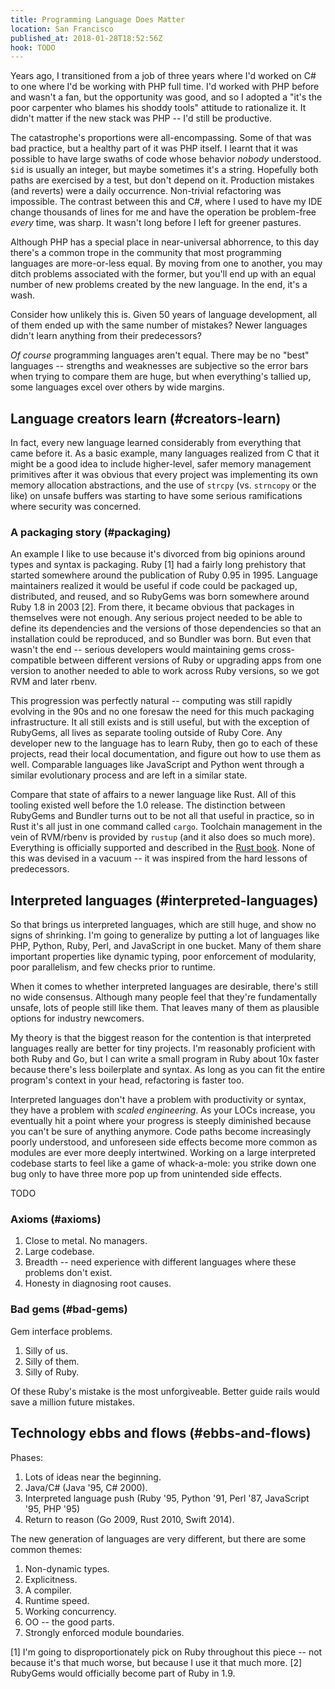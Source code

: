 ```yaml
---
title: Programming Language Does Matter
location: San Francisco
published_at: 2018-01-28T18:52:56Z
hook: TODO
---
```


Years ago, I transitioned from a job of three years where
I'd worked on C# to one where I'd be working with PHP full
time. I'd worked with PHP before and wasn't a fan, but the
opportunity was good, and so I adopted a "it's the poor
carpenter who blames his shoddy tools" attitude to
rationalize it. It didn't matter if the new stack was PHP
-- I'd still be productive.

The catastrophe's proportions were all-encompassing. Some
of that was bad practice, but a healthy part of it was PHP
itself. I learnt that it was possible to have large swaths
of code whose behavior _nobody_ understood. `$id` is
usually an integer, but maybe sometimes it's a string.
Hopefully both paths are exercised by a test, but don't
depend on it. Production mistakes (and reverts) were a
daily occurrence. Non-trivial refactoring was impossible.
The contrast between this and C#, where I used to have my
IDE change thousands of lines for me and have the operation
be problem-free _every_ time, was sharp. It wasn't long
before I left for greener pastures.

Although PHP has a special place in near-universal
abhorrence, to this day there's a common trope in the
community that most programming languages are more-or-less
equal. By moving from one to another, you may ditch
problems associated with the former, but you'll end up with
an equal number of new problems created by the new
language. In the end, it's a wash.

Consider how unlikely this is. Given 50 years of language
development, all of them ended up with the same number of
mistakes? Newer languages didn't learn anything from their
predecessors?

_Of course_ programming languages aren't equal. There may
be no "best" languages -- strengths and weaknesses are
subjective so the error bars when trying to compare them
are huge, but when everything's tallied up, some languages
excel over others by wide margins.

## Language creators learn (#creators-learn)

In fact, every new language learned considerably from
everything that came before it. As a basic example, many
languages realized from C that it might be a good idea to
include higher-level, safer memory management primitives
after it was obvious that every project was implementing
its own memory allocation abstractions, and the use of
`strcpy` (vs. `strncopy` or the like) on unsafe buffers was
starting to have some serious ramifications where security
was concerned.

### A packaging story (#packaging)

An example I like to use because it's divorced from big
opinions around types and syntax is packaging. Ruby [1] had
a fairly long prehistory that started somewhere around the
publication of Ruby 0.95 in 1995. Language maintainers
realized it would be useful if code could be packaged up,
distributed, and reused, and so RubyGems was born somewhere
around Ruby 1.8 in 2003 [2]. From there, it became obvious
that packages in themselves were not enough. Any serious
project needed to be able to define its dependencies and
the versions of those dependencies so that an installation
could be reproduced, and so Bundler was born. But even that
wasn't the end -- serious developers would maintaining gems
cross-compatible between different versions of Ruby or
upgrading apps from one version to another needed to able
to work across Ruby versions, so we got RVM and later
rbenv.

This progression was perfectly natural -- computing was
still rapidly evolving in the 90s and no one foresaw the
need for this much packaging infrastructure. It all still
exists and is still useful, but with the exception of
RubyGems, all lives as separate tooling outside of Ruby
Core. Any developer new to the language has to learn Ruby,
then go to each of these projects, read their local
documentation, and figure out how to use them as well.
Comparable languages like JavaScript and Python went
through a similar evolutionary process and are left in a
similar state.

Compare that state of affairs to a newer language like
Rust. All of this tooling existed well before the 1.0
release. The distinction between RubyGems and Bundler turns
out to be not all that useful in practice, so in Rust it's
all just in one command called `cargo`. Toolchain
management in the vein of RVM/rbenv is provided by `rustup`
(and it also does so much more). Everything is officially
supported and described in the [Rust book][rustbook]. None
of this was devised in a vacuum -- it was inspired from the
hard lessons of predecessors.

## Interpreted languages (#interpreted-languages)

So that brings us interpreted languages, which are still
huge, and show no signs of shrinking. I'm going to
generalize by putting a lot of languages like PHP, Python,
Ruby, Perl, and JavaScript in one bucket. Many of them
share important properties like dynamic typing, poor
enforcement of modularity, poor parallelism, and few checks
prior to runtime.

When it comes to whether interpreted languages are
desirable, there's still no wide consensus. Although many
people feel that they're fundamentally unsafe, lots of
people still like them. That leaves many of them as
plausible options for industry newcomers.

My theory is that the biggest reason for the contention is
that interpreted languages really are better for tiny
projects. I'm reasonably proficient with both Ruby and Go,
but I can write a small program in Ruby about 10x faster
because there's less boilerplate and syntax. As long as you
can fit the entire program's context in your head,
refactoring is faster too.

Interpreted languages don't have a problem with
productivity or syntax, they have a problem with *scaled
engineering*. As your LOCs increase, you eventually hit a
point where your progress is steeply diminished because you
can't be sure of anything anymore. Code paths become
increasingly poorly understood, and unforeseen side effects
become more common as modules are ever more deeply
intertwined. Working on a large interpreted codebase starts
to feel like a game of whack-a-mole: you strike down one
bug only to have three more pop up from unintended side
effects.

TODO

### Axioms (#axioms)

1. Close to metal. No managers.
2. Large codebase.
3. Breadth -- need experience with different languages
   where these problems don't exist.
4. Honesty in diagnosing root causes.

### Bad gems (#bad-gems)

Gem interface problems.

1. Silly of us.
2. Silly of them.
3. Silly of Ruby.

Of these Ruby's mistake is the most unforgiveable. Better
guide rails would save a million future mistakes.

## Technology ebbs and flows (#ebbs-and-flows)

Phases:

1. Lots of ideas near the beginning.
2. Java/C# (Java '95, C# 2000).
3. Interpreted language push (Ruby '95, Python '91, Perl
   '87, JavaScript '95, PHP '95)
4. Return to reason (Go 2009, Rust 2010, Swift 2014).

The new generation of languages are very different, but
there are some common themes:

1. Non-dynamic types.
2. Explicitness.
3. A compiler.
4. Runtime speed.
5. Working concurrency.
6. OO -- the good parts.
7. Strongly enforced module boundaries.

[1] I'm going to disproportionately pick on Ruby throughout
this piece -- not because it's that much worse, but because
I use it that much more.
[2] RubyGems would officially become part of Ruby in 1.9.

[rustbook]: https://doc.rust-lang.org/1.5.0/book/installing-rust.html

